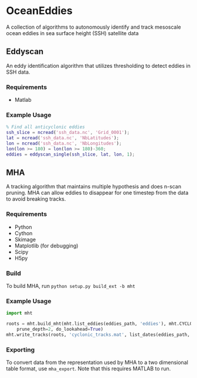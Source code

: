 # OceanEddies
A collection of algorithms to autonomously identify and track mesoscale ocean
eddies in sea surface height (SSH) satellite data

## Eddyscan
An eddy identification algorithm that utilizes thresholding to detect eddies in
SSH data.

### Requirements
 + Matlab

### Example Usage
```matlab
% Find all anticyclonic eddies
ssh_slice = ncread('ssh_data.nc', 'Grid_0001');
lat = ncread('ssh_data.nc', 'NbLatitudes');
lon = ncread('ssh_data.nc', 'NbLongitudes');
lon(lon >= 180) = lon(lon >= 180)-360;
eddies = eddyscan_single(ssh_slice, lat, lon, 1);
```

## MHA
A tracking algorithm that maintains multiple hypothesis and does n-scan pruning.
MHA can allow eddies to disappear for one timestep from the data to avoid breaking tracks.

### Requirements
 + Python
 + Cython
 + Skimage
 + Matplotlib (for debugging)
 + Scipy
 + H5py

### Build
To build MHA, run ``python setup.py build_ext -b mht``

### Example Usage
```python
import mht

roots = mht.build_mht(mht.list_eddies(eddies_path, 'eddies'), mht.CYCLONIC,
	prune_depth=2, do_lookahead=True)
mht.write_tracks(roots, 'cyclonic_tracks.mat', list_dates(eddies_path, 'eddies'), prune_depth)
```

### Exporting
To convert data from the representation used by MHA to a two dimensional table
format, use ``mha_export``. Note that this requires MATLAB to run.

